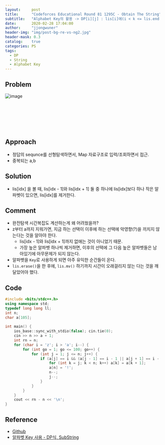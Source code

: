 ```yaml
---
layout:     post
title:      "Codeforces Educational Round 81 1295C - Obtain The String"
subtitle:   "Alphabet Key의 활용 -> DP[i][j] : lis[i]에(i < k <= lis.end) Alphabet 'j'가 있는 index "
date:       2020-02-28 17:04:00
author:     "jjongwuner"
header-img: "img/post-bg-re-vs-ng2.jpg"
header-mask: 0.3
catalog:    true
categories: PS
tags:
  - DP
  - String
  - Alphabet Key
---
```


## Problem
![image](https://user-images.githubusercontent.com/16419202/75766959-4e111f80-5d85-11ea-89a9-1953bb931e7c.png)

<br><br><br><br><br>
## Approach
- 정답의 sequnce를 선형탐색하면서, Map 자료구조로 입력/조회하면서 접근. 
- 중복되는 a,b


## Solution
- lis[idx] 을 볼 때, lis[idx - 1]와 lis[idx + 1] 둘 중 하나에 lis[idx]보다 하나 작은 알파벳이 있으면, lis[idx]를 제거한다. 

## Comment
- 완전탐색 시간복잡도 계산하는게 왜 어려웠을까? 
- z부터 a까지 지워가면, 지금 하는 선택이 이후에 하는 선택에 악영향(?)을 끼치지 않는다는 것을 알아야 한다.
  - lis[idx - 1]와 lis[idx + 1]까지 없애는 것이 아니었기 때문.
  - 가장 높은 알파벳 하나씩 제거하면, 이후의 선택에 그 다음 높은 알파벳들은 남아있기에 아무문제가 되지 않는다.
- 알파벳을 `Key`로 사용하게 되면 아주 유익한 순간들이 온다. 
- `lis.erase()`을 한 후에, `lis.mv()` 하기까지 시간이 오래걸리지 않는 다는 것을 깨달았어야 했다. 


## Code
```cpp
#include <bits/stdc++.h>
using namespace std;
typedef long long ll;
int n;
char a[105];
 
int main() {
    ios_base::sync_with_stdio(false); cin.tie(0);
    cin >> n >> a + 1;
    int rn = n;
    for (char i = 'z'; i > 'a'; i--) { 
        for (int go = 1; go <= 100; go++) {
            for (int j = 1; j <= n; j++) { 
                if (a[j] == i && (a[j - 1] == i - 1 || a[j + 1] == i - 1)) {
                    for (int k = j; k < n; k++) a[k] = a[k + 1];
                    a[n] = '!';
                    n--;
                    j--;
                }
            }
        }
    }
    cout << rn - n << '\n';
}
```

## Reference
- [Github](https://github.com/jongwuner/ps-study/blob/master/exercise/Codeforce/1321C.cpp)
- [알파벳 Key 사용 - DP식, SubString](https://github.com/jongwuner/ps-study/blob/master/exercise/Codeforce/1295C.cpp)